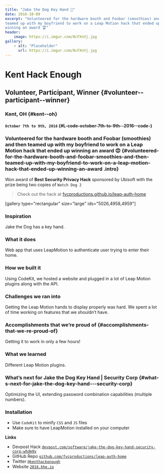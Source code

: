 ```yaml
---
title: "Jake the Dog Key Hand 🐶"
date: 2016-10-09
excerpt: "Volunteered for the hardware booth and Foobar (smoothies) and then
teamed up with my boyfriend to work on a Leap Motion hack that ended up
winning an award 🏆"
header:
    image: https://i.imgur.com/8cFXnVj.jpg
gallery:
    - alt: "Placeholder"
      url: https://i.imgur.com/8cFXnVj.jpg
---
```


Kent Hack Enough
================

Volunteer, Participant, Winner {#volunteer--participant--winner}
------------------------------

### Kent, OH {#kent--oh}

#### `October 7th to 9th, 2016` {#L-code-october-7th-to-9th--2016--code-}

### Volunteered for the hardware booth and Foobar (smoothies) and then teamed up with my boyfriend to work on a Leap Motion hack that ended up winning an award 😍 {#volunteered-for-the-hardware-booth-and-foobar-smoothies-and-then-teamed-up-with-my-boyfriend-to-work-on-a-leap-motion-hack-that-ended-up-winning-an-award .intro}

Won award of **Best Security Privacy Hack** sponsored by Ubisoft with
the prize being two copies of `Watch Dog 2`

> Check out the hack at
> [fvcproductions.github.io/leap-auth-home](https://fvcproductions.tech/leap-auth-home)

\[gallery type="rectangular" size="large" ids="5026,4958,4959"\]

### Inspiration

Jake the Dog has a key hand.

### What it does

Web app that uses LeapMotion to authenticate user trying to enter their
home.

### How we built it

Using CodeKit, we hosted a website and plugged in a lot of Leap Motion
plugins along with the API.

### Challenges we ran into

Getting the Leap Motion hands to display properly was hard. We spent a
lot of time working on features that we shouldn’t have.

### Accomplishments that we’re proud of {#accomplishments-that-we-re-proud-of}

Getting it to work in only a few hours!

### What we learned

Different Leap Motion plugins.

### What’s next for Jake the Dog Key Hand | Security Corp {#what-s-next-for-jake-the-dog-key-hand---security-corp}

Optimizing the UI, extending password combination capabilities (multiple
numbers).

### Installation

- Use `CodeKit` to minify `CSS` and `JS` files
- Make sure to have LeapMotion installed on your computer

**Links**

- Devpost Hack
    [`devpost.com/software/jake-the-dog-key-hand-security-corp-whdm9v`](https://devpost.com/software/jake-the-dog-key-hand-security-corp-whdm9v)
- GitHub Repo
    [`github.com/fvcproductions/leap-auth-home`](https://fvcproductions/leap-auth-home)
- Twitter [`@kenthackenough`](https://twitter.com/kenthackenough)
- Website [`2016.khe.io`](https://2016.khe.io/)
